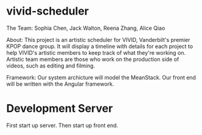 # vivid-scheduler
The Team: Sophia Chen, Jack Walton, Reena Zhang, Alice Qiao

About: This project is an artistic scheduler for VIVID, Vanderbilt's premier KPOP dance group. It will display a timeline with details for each project to help VIVID's artistic members to keep track of what they're working on. Artistic team members are those who work on the production side of videos, such as editing and filming. 

Framework: Our system archicture will model the MeanStack. Our front end will be written with the Angular framework. 

# Development Server
First start up server. Then start up front end.
